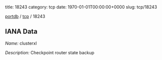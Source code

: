 title: 18243
category: tcp
date: 1970-01-01T00:00:00+0000
slug: tcp/18243

[portdb](/) / [tcp](/category/tcp.html) / 18243


## IANA Data

_Name:_ clusterxl

_Description:_ Checkpoint router state backup

